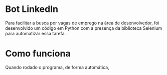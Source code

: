 # Bot LinkedIn
Para facilitar a busca por vagas de emprego na área de desenvolvedor, foi desenvolvido um código em Python com a presença da biblioteca Selenium para automatizar essa tarefa.
# Como funciona
Quando rodado o programa, de forma automática, 
